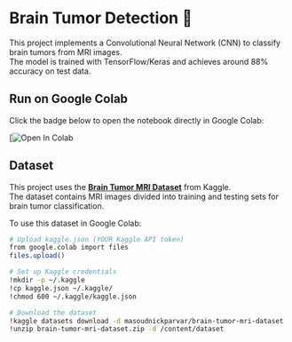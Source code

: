 # Brain Tumor Detection 🧠
This project implements a Convolutional Neural Network (CNN) to classify brain tumors from MRI images.  
The model is trained with TensorFlow/Keras and achieves around 88% accuracy on test data.

## Run on Google Colab
Click the badge below to open the notebook directly in Google Colab:

[![Open In Colab](https://colab.research.google.com/drive/1xmfMh0kGHdEaKBGLSpMrjHkTDFlRiRgZ?usp=sharing)


## Dataset

This project uses the **[Brain Tumor MRI Dataset](https://www.kaggle.com/datasets/masoudnickparvar/brain-tumor-mri-dataset)** from Kaggle.  
The dataset contains MRI images divided into training and testing sets for brain tumor classification.

To use this dataset in Google Colab:

```bash
# Upload kaggle.json (YOUR Kaggle API token)
from google.colab import files
files.upload()

# Set up Kaggle credentials
!mkdir -p ~/.kaggle
!cp kaggle.json ~/.kaggle/
!chmod 600 ~/.kaggle/kaggle.json

# Download the dataset
!kaggle datasets download -d masoudnickparvar/brain-tumor-mri-dataset
!unzip brain-tumor-mri-dataset.zip -d /content/dataset
